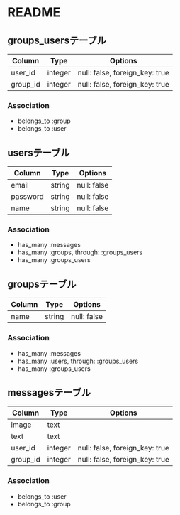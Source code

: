 # README

## groups_usersテーブル

|Column|Type|Options|
|------|----|-------|
|user_id|integer|null: false, foreign_key: true|
|group_id|integer|null: false, foreign_key: true|

### Association
- belongs_to :group
- belongs_to :user

## usersテーブル
|Column|Type|Options|
|------|----|-------|
|email|string|null: false|
|password|string|null: false|
|name|string|null: false|


### Association
- has_many :messages
- has_many :groups, through: :groups_users
- has_many :groups_users


## groupsテーブル
|Column|Type|Options|
|------|----|-------|
|name|string|null: false|

### Association
- has_many :messages
- has_many :users, through: :groups_users
- has_many :groups_users

## messagesテーブル
|Column|Type|Options|
|------|----|-------|
|image|text|
|text|text|
|user_id|integer|null: false, foreign_key: true|
|group_id|integer|null: false, foreign_key: true|


### Association
- belongs_to :user
- belongs_to :group
